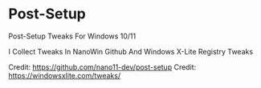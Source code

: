# Post-Setup
Post-Setup Tweaks For Windows 10/11

I Collect Tweaks In NanoWin Github And Windows X-Lite Registry Tweaks

Credit: https://github.com/nano11-dev/post-setup
Credit: https://windowsxlite.com/tweaks/
